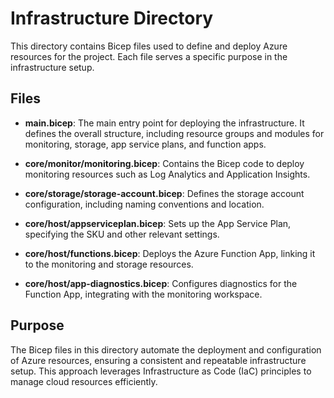# Infrastructure Directory

This directory contains Bicep files used to define and deploy Azure resources for the project. Each file serves a specific purpose in the infrastructure setup.

## Files

- **main.bicep**: The main entry point for deploying the infrastructure. It defines the overall structure, including resource groups and modules for monitoring, storage, app service plans, and function apps.

- **core/monitor/monitoring.bicep**: Contains the Bicep code to deploy monitoring resources such as Log Analytics and Application Insights.

- **core/storage/storage-account.bicep**: Defines the storage account configuration, including naming conventions and location.

- **core/host/appserviceplan.bicep**: Sets up the App Service Plan, specifying the SKU and other relevant settings.

- **core/host/functions.bicep**: Deploys the Azure Function App, linking it to the monitoring and storage resources.

- **core/host/app-diagnostics.bicep**: Configures diagnostics for the Function App, integrating with the monitoring workspace.

## Purpose

The Bicep files in this directory automate the deployment and configuration of Azure resources, ensuring a consistent and repeatable infrastructure setup. This approach leverages Infrastructure as Code (IaC) principles to manage cloud resources efficiently.
